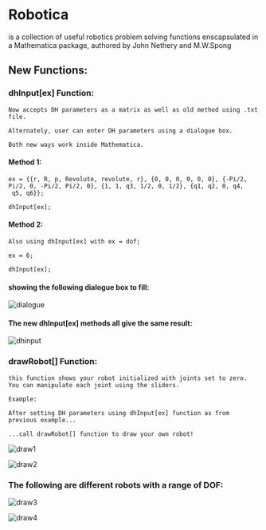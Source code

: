 # **Robotica** 
is a collection of useful robotics problem solving functions enscapsulated in a Mathematica package,
authored by John Nethery and M.W.Spong

## **New Functions:**

### **dhInput[ex] Function:**

    Now accepts DH parameters as a matrix as well as old method using .txt file.
  
    Alternately, user can enter DH parameters using a dialogue box.
  
    Both new ways work inside Mathematica.
    
   #### **Method 1:**
    
    
    ex = {{r, R, p, Revolute, revolute, r}, {0, 0, 0, 0, 0, 0}, {-Pi/2, 
    Pi/2, 0, -Pi/2, Pi/2, 0}, {1, 1, q3, 1/2, 0, 1/2}, {q1, q2, 0, q4,
     q5, q6}}; 
     
    dhInput[ex];
    
   #### **Method 2:**
    
    Also using dhInput[ex] with ex = dof;   
    
    ex = 6;
    
    dhInput[ex];
    
#### **showing the following dialogue box to fill:**
![dialogue](https://cloud.githubusercontent.com/assets/25996170/24841733/35e7b270-1d50-11e7-938c-9d52dbf48f57.JPG)    
    
#### **The new dhInput[ex] methods all give the same result:**
 ![dhinput](https://cloud.githubusercontent.com/assets/25996170/24841516/25c48dd6-1d4c-11e7-94be-e2e69a122337.JPG)

### **drawRobot[] Function:**

    this function shows your robot initialized with joints set to zero. 
    You can manipulate each joint using the sliders.
    
    Example:
    
    After setting DH parameters using dhInput[ex] function as from previous example...
  
    ...call drawRobot[] function to draw your own robot!

   ![draw1](https://cloud.githubusercontent.com/assets/25996170/24841896/79f4f604-1d54-11e7-8ddb-e1da27fc5f66.JPG)
     
   ![draw2](https://cloud.githubusercontent.com/assets/25996170/24841927/0773788e-1d55-11e7-947b-91f02e18c004.JPG)

### **The following are different robots with a range of DOF:**
    
   ![draw3](https://cloud.githubusercontent.com/assets/25996170/24842020/945a2e90-1d56-11e7-9c04-669742d608d9.JPG)
   
   ![draw4](https://cloud.githubusercontent.com/assets/25996170/24842047/01f2d1a0-1d57-11e7-97e6-b0a1c0c8702b.JPG)
